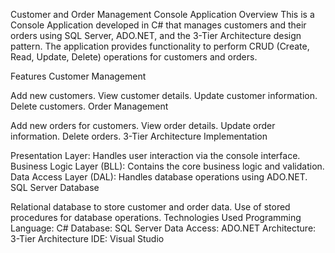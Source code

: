 Customer and Order Management Console Application
Overview
This is a Console Application developed in C# that manages customers and their orders using SQL Server, ADO.NET, and the 3-Tier Architecture design pattern. The application provides functionality to perform CRUD (Create, Read, Update, Delete) operations for customers and orders.

Features
Customer Management

Add new customers.
View customer details.
Update customer information.
Delete customers.
Order Management

Add new orders for customers.
View order details.
Update order information.
Delete orders.
3-Tier Architecture Implementation

Presentation Layer: Handles user interaction via the console interface.
Business Logic Layer (BLL): Contains the core business logic and validation.
Data Access Layer (DAL): Handles database operations using ADO.NET.
SQL Server Database

Relational database to store customer and order data.
Use of stored procedures for database operations.
Technologies Used
Programming Language: C#
Database: SQL Server
Data Access: ADO.NET
Architecture: 3-Tier Architecture
IDE: Visual Studio
